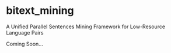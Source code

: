 # bitext_mining
A Unified Parallel Sentences Mining Framework for Low-Resource Language Pairs

Coming Soon...
